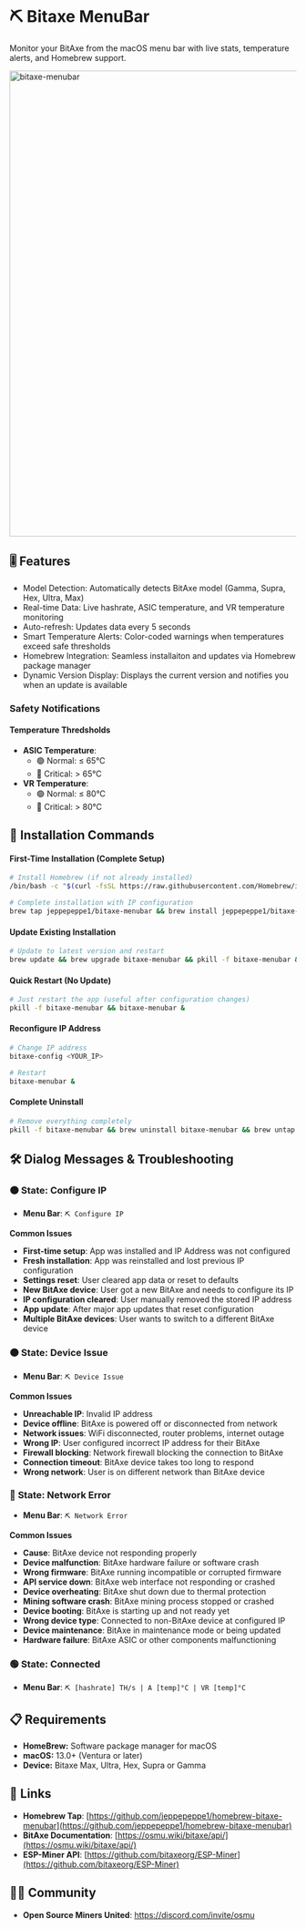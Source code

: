 # ⛏️ Bitaxe MenuBar

Monitor your BitAxe from the macOS menu bar with live stats, temperature alerts, and Homebrew support.

<img width="600" height="818" alt="bitaxe-menubar" src="https://github.com/user-attachments/assets/a57adfb9-7aa8-460f-bf93-f46533ea244c" />

## 🎚️ Features

- Model Detection: Automatically detects BitAxe model (Gamma, Supra, Hex, Ultra, Max)
- Real-time Data: Live hashrate, ASIC temperature, and VR temperature monitoring
- Auto-refresh: Updates data every 5 seconds
- Smart Temperature Alerts: Color-coded warnings when temperatures exceed safe thresholds
- Homebrew Integration: Seamless installaiton and updates via Homebrew package manager
- Dynamic Version Display: Displays the current version and notifies you when an update is available

### Safety Notifications
#### Temperature Thredsholds

- **ASIC Temperature**: 
  - 🟢 Normal: ≤ 65°C
  - 🔴 Critical: > 65°C
- **VR Temperature**: 
  - 🟢 Normal: ≤ 80°C
  - 🔴 Critical: > 80°C


## 🚀 Installation Commands

#### **First-Time Installation (Complete Setup)**
```bash
# Install Homebrew (if not already installed)
/bin/bash -c "$(curl -fsSL https://raw.githubusercontent.com/Homebrew/install/HEAD/install.sh)"

# Complete installation with IP configuration
brew tap jeppepeppe1/bitaxe-menubar && brew install jeppepeppe1/bitaxe-menubar/bitaxe-menubar && bitaxe-config <YOUR_IP> && bitaxe-menubar &
```

#### **Update Existing Installation**
```bash
# Update to latest version and restart
brew update && brew upgrade bitaxe-menubar && pkill -f bitaxe-menubar && bitaxe-menubar &
```

#### **Quick Restart (No Update)**
```bash
# Just restart the app (useful after configuration changes)
pkill -f bitaxe-menubar && bitaxe-menubar &
```

#### **Reconfigure IP Address**
```bash
# Change IP address
bitaxe-config <YOUR_IP> 

# Restart
bitaxe-menubar &
```

#### **Complete Uninstall**
```bash
# Remove everything completely
pkill -f bitaxe-menubar && brew uninstall bitaxe-menubar && brew untap jeppepeppe1/bitaxe-menubar
```

## 🛠️ Dialog Messages & Troubleshooting

### 🟠 **State: Configure IP** 
- **Menu Bar**: `⛏️ Configure IP`

**Common Issues**
- **First-time setup**: App was installed and IP Address was not configured
- **Fresh installation**: App was reinstalled and lost previous IP configuration
- **Settings reset**: User cleared app data or reset to defaults
- **New BitAxe device**: User got a new BitAxe and needs to configure its IP
- **IP configuration cleared**: User manually removed the stored IP address
- **App update**: After major app updates that reset configuration
- **Multiple BitAxe devices**: User wants to switch to a different BitAxe device

### 🟠 **State: Device Issue**
- **Menu Bar**: `⛏️ Device Issue`

**Common Issues**
- **Unreachable IP**: Invalid IP address
- **Device offline**: BitAxe is powered off or disconnected from network
- **Network issues**: WiFi disconnected, router problems, internet outage
- **Wrong IP**: User configured incorrect IP address for their BitAxe
- **Firewall blocking**: Network firewall blocking the connection to BitAxe
- **Connection timeout**: BitAxe device takes too long to respond
- **Wrong network**: User is on different network than BitAxe device

### 🔴 **State: Network Error**
- **Menu Bar**: `⛏️ Network Error`

**Common Issues**
- **Cause**: BitAxe device not responding properly
- **Device malfunction**: BitAxe hardware failure or software crash
- **Wrong firmware**: BitAxe running incompatible or corrupted firmware
- **API service down**: BitAxe web interface not responding or crashed
- **Device overheating**: BitAxe shut down due to thermal protection
- **Mining software crash**: BitAxe mining process stopped or crashed
- **Device booting**: BitAxe is starting up and not ready yet
- **Wrong device type**: Connected to non-BitAxe device at configured IP
- **Device maintenance**: BitAxe in maintenance mode or being updated
- **Hardware failure**: BitAxe ASIC or other components malfunctioning

### 🟢 **State: Connected**
- **Menu Bar**: `⛏️ [hashrate] TH/s | A [temp]°C | VR [temp]°C`

## 📋 Requirements

- **HomeBrew:** Software package manager for macOS
- **macOS:** 13.0+ (Ventura or later)
- **Device:** Bitaxe Max, Ultra, Hex, Supra or Gamma

## 🔗 Links

- **Homebrew Tap**: [https://github.com/jeppepeppe1/homebrew-bitaxe-menubar](https://github.com/jeppepeppe1/homebrew-bitaxe-menubar)
- **BitAxe Documentation**: [https://osmu.wiki/bitaxe/api/](https://osmu.wiki/bitaxe/api/)
- **ESP-Miner API**: [https://github.com/bitaxeorg/ESP-Miner](https://github.com/bitaxeorg/ESP-Miner)

## 🧑‍💻 Community

- **Open Source Miners United**: https://discord.com/invite/osmu
